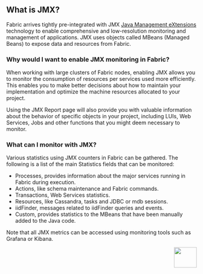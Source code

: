 ## What is JMX?

Fabric arrives tightly pre-integrated with JMX [Java Management eXtensions](http://www.oracle.com/technetwork/java/javase/tech/javamanagement-140525.html) technology to enable comprehensive and low-resolution monitoring and management of applications. JMX uses objects called MBeans (Managed Beans) to expose data and resources from Fabric.

### Why would I want to enable JMX monitoring in Fabric?

When working with large clusters of Fabric nodes, enabling JMX allows you to monitor the consumption of resources per services used more efficiently. This enables you to make better decisions about how to maintain your implementation and optimize the machine resources allocated to your project.

Using the JMX Report page will also provide you with valuable information about the behavior of specific objects in your project, including LUIs, Web Services, Jobs and other functions that you might deem necessary to monitor.


### What can I monitor with JMX?

Various statistics using JMX counters in Fabric can be gathered. The following is a list of the main Statistics fields that can be monitored:

- Processes, provides information about the major services running in Fabric during execution. 
- Actions, like schema maintenance and Fabric commands.
- Transactions, Web Services statistics.
- Resources, like Cassandra, tasks and JDBC or mdb sessions.
- iidFinder, messages related to iidFinder queries and events. 
- Custom, provides statistics to the MBeans that have been manually added to the Java code.

Note that all JMX metrics can be accessed using monitoring tools such as Grafana or Kibana.


[<img align="right" width="60" height="54" src="/articles/images/Next.png">](/articles/34_JMX_statistics/02_JMX_infoformat.md)
